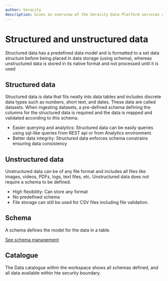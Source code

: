 ```yaml
---
author: Veracity
description: Gives an overview of the Veracity Data Platform services and related components.
---
```


# Structured and unstructured data
Structured data has a predefined data model and is formatted to a set data structure before being placed in data storage (using schema), whereas unstructured data is stored in its native format and not processed until it is used 


## Structured data
Structured data is data that fits neatly into data tables and includes discrete data types such as numbers, short text, and dates. These data are called datasets.
When ingesting datasets, a pre-defined schema defining the columns for the structured data is required and the data is mapped and validated according to this schema.

* Easier querying and analytics: Structured data can be easily queries using sql-like queries from REST api or from Analytics environment.
* Better data integrity: Structured data enforces schema constrains ensuring data consistency


## Unstructured data
Unstructured data can be of any file format and includes all files like images, videos, PDFs, logs, text files, etc. Unstructured data does not require a schema to be defined. 

* High flexibility: Can store any format
* No predefined schema
* File storage can still be used for CSV files including file validation.


## Schema
A schema defines the model for the data in a table.

[See schema management](https://developer.veracity.com/docs/section/dataplatform/schemamanagem)


## Catalogue
The Data catalogue within the workspace shows all schemas defined, and all data available within hte security boundary.